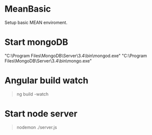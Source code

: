 # MeanBasic

Setup basic MEAN enviroment.

# Start mongoDB
"C:\Program Files\MongoDB\Server\3.4\bin\mongod.exe"
"C:\Program Files\MongoDB\Server\3.4\bin\mongo.exe"

# Angular build watch
> ng build -watch

# Start node server
> nodemon ./server.js 